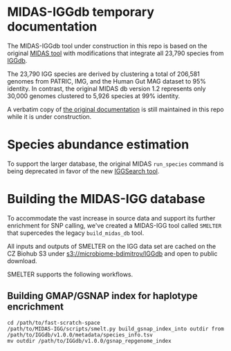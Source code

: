 # MIDAS-IGGdb temporary documentation

The MIDAS-IGGdb tool under construction in this repo is based on the
original [MIDAS tool](https://github.com/snayfach/MIDAS) with modifications
that integrate all 23,790 species from [IGGdb](https://github.com/snayfach/IGGdb).

The 23,790 IGG species are derived by clustering a total of 206,581 genomes from
PATRIC, IMG, and the Human Gut MAG dataset to 95% identity.  In contrast, the original
MIDAS db version 1.2 represents only 30,000 genomes clustered to 5,926 species
at 99% identity.

A verbatim copy of [the original documentation](old-docs/README.md) is still
maintained in this repo while it is under construction.


# Species abundance estimation

To support the larger database, the original MIDAS `run_species` command
is being deprecated in favor of the new [IGGSearch tool](https://github.com/snayfach/IGGsearch).


# Building the MIDAS-IGG database

To accommodate the vast increase in source data and support its further enrichment
for SNP calling, we've created a MIDAS-IGG tool called `SMELTER` that supercedes
the legacy `build_midas_db` tool.

All inputs and outputs of SMELTER on the IGG data set are cached on the CZ Biohub
S3 under [s3://microbiome-bdimitrov/IGGdb](http://microbiome-bdimitrov.s3.amazonaws.com/IGGdb/README.TXT)
and open to public download.

SMELTER supports the following workflows.

## Building GMAP/GSNAP index for haplotype encrichment
```
cd /path/to/fast-scratch-space
/path/to/MIDAS-IGG/scripts/smelt.py build_gsnap_index_into outdir from /path/to/IGGdb/v1.0.0/metadata/species_info.tsv
mv outdir /path/to/IGGdb/v1.0.0/gsnap_repgenome_index
```


